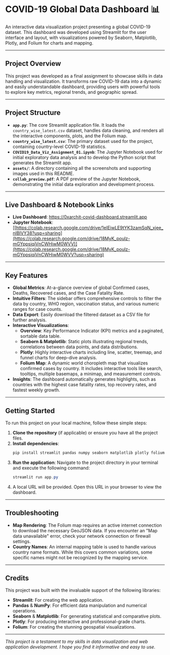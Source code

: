 # COVID-19 Global Data Dashboard 📊

An interactive data visualization project presenting a global COVID-19 dataset. This dashboard was developed using Streamlit for the user interface and layout, with visualizations powered by Seaborn, Matplotlib, Plotly, and Folium for charts and mapping.

---

## Project Overview

This project was developed as a final assignment to showcase skills in data handling and visualization. It transforms raw COVID-19 data into a dynamic and easily understandable dashboard, providing users with powerful tools to explore key metrics, regional trends, and geographic spread.

---

## Project Structure

- **`app.py`**: The core Streamlit application file. It loads the `country_wise_latest.csv` dataset, handles data cleaning, and renders all the interactive components, plots, and the Folium map.
- **`country_wise_latest.csv`**: The primary dataset used for the project, containing country-level COVID-19 statistics.
- **`COVID19_Data_Viz_Assignment_01.ipynb`**: The Jupyter Notebook used for initial exploratory data analysis and to develop the Python script that generates the Streamlit app.
- **`assets/`**: A directory containing all the screenshots and supporting images used in this README.
- **`collab_preview.pdf`**: A PDF preview of the Jupyter Notebook, demonstrating the initial data exploration and development process.

---

## Live Dashboard & Notebook Links

- **Live Dashboard**: https://0xarchit-covid-dashboard.streamlit.app
- **Jupyter Notebook**: [[https://colab.research.google.com/drive/1eIEiwLE9tYK3zamSqN_xjee_nIBlVY38?usp=sharing](https://colab.research.google.com/drive/18MyK_poulz-mGYppsiqiVnCWHiwM0WVV)](https://colab.research.google.com/drive/18MyK_poulz-mGYppsiqiVnCWHiwM0WVV?usp=sharing)

---

## Key Features

- **Global Metrics**: At-a-glance overview of global Confirmed cases, Deaths, Recovered cases, and the Case Fatality Rate.
- **Intuitive Filters**: The sidebar offers comprehensive controls to filter the data by country, WHO region, vaccination status, and various numeric ranges for case counts.
- **Data Export**: Easily download the filtered dataset as a CSV file for further analysis.
- **Interactive Visualizations**:
  - **Overview**: Key Performance Indicator (KPI) metrics and a paginated, sortable data table.
  - **Seaborn & Matplotlib**: Static plots illustrating regional trends, correlations between data points, and data distributions.
  - **Plotly**: Highly interactive charts including line, scatter, treemap, and funnel charts for deep-dive analysis.
  - **Folium Map**: A dynamic world choropleth map that visualizes confirmed cases by country. It includes interactive tools like search, tooltips, multiple basemaps, a minimap, and measurement controls.
- **Insights**: The dashboard automatically generates highlights, such as countries with the highest case fatality rates, top recovery rates, and fastest weekly growth.

---

## Getting Started

To run this project on your local machine, follow these simple steps:

1.  **Clone the repository** (if applicable) or ensure you have all the project files.
2.  **Install dependencies**:
    ```powershell
    pip install streamlit pandas numpy seaborn matplotlib plotly folium pycountry
    ```
3.  **Run the application**:
    Navigate to the project directory in your terminal and execute the following command:
    ```powershell
    streamlit run app.py
    ```
4.  A local URL will be provided. Open this URL in your browser to view the dashboard.

---

## Troubleshooting

- **Map Rendering**: The Folium map requires an active internet connection to download the necessary GeoJSON data. If you encounter an "Map data unavailable" error, check your network connection or firewall settings.
- **Country Names**: An internal mapping table is used to handle various country name formats. While this covers common variations, some specific names might not be recognized by the mapping service.

---

## Credits

This project was built with the invaluable support of the following libraries:

- **Streamlit**: For creating the web application.
- **Pandas** & **NumPy**: For efficient data manipulation and numerical operations.
- **Seaborn** & **Matplotlib**: For generating statistical and comparative plots.
- **Plotly**: For producing interactive and professional-grade charts.
- **Folium**: For creating the stunning geospatial visualizations.

---

_This project is a testament to my skills in data visualization and web application development. I hope you find it informative and easy to use._
